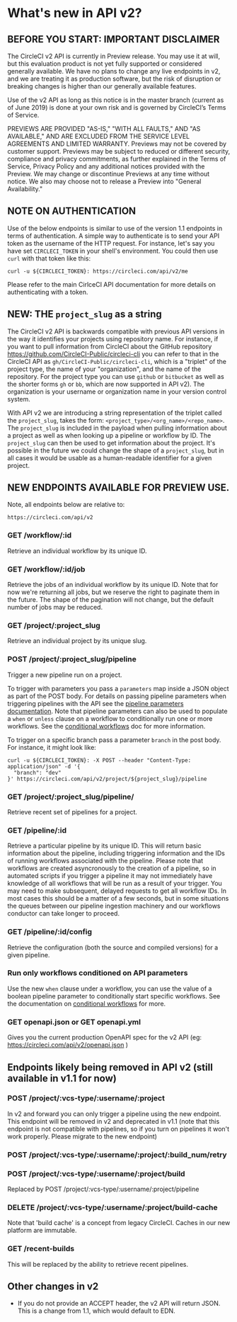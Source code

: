
# What's new in API v2?

## BEFORE YOU START: IMPORTANT DISCLAIMER
The CircleCI v2 API is currently in Preview release. You may use it at will, but this evaluation product is not yet fully supported or considered generally available. We have no plans to change any live endpoints in v2, and we are treating it as production software, but the risk of disruption or breaking changes is higher than our generally available features.

Use of the v2 API as long as this notice is in the master branch (current as of June 2019) is done at your own risk and is governed by CircleCI’s Terms of Service.

PREVIEWS ARE PROVIDED "AS-IS," "WITH ALL FAULTS," AND "AS AVAILABLE," AND ARE EXCLUDED FROM THE SERVICE LEVEL AGREEMENTS AND LIMITED WARRANTY. Previews may not be covered by customer support. Previews may be subject to reduced or different security, compliance and privacy commitments, as further explained in the Terms of Service, Privacy Policy and any additional notices provided with the Preview. We may change or discontinue Previews at any time without notice. We also may choose not to release a Preview into "General Availability."

## NOTE ON AUTHENTICATION
Use of the below endpoints is similar to use of the version 1.1 endpoints in terms of authentication. A simple way to authenticate is to send your API token as the username of the HTTP request. For instance, let's say you have set `CIRCLECI_TOKEN` in your shell's environment. You could then use `curl` with that token like this:

`curl -u ${CIRCLECI_TOKEN}: https://circleci.com/api/v2/me`

Please refer to the main CirlceCI API documentation for more details on authenticating with a token.

##  NEW: THE `project_slug` as a string
The CircleCI v2 API is backwards compatible with previous API versions in the way it identifies your projects using repository name. For instance, if you want to pull information from CircleCI about the GitHub repository <https://github.com/CircleCI-Public/circleci-cli> you can refer to that in the CircleCI API as `gh/CircleCI-Public/circleci-cli`, which is a "triplet" of the project type, the name of your "organization", and the name of the repository. For the project type you can use `github` or `bitbucket` as well as the shorter forms `gh` or `bb`, which are now supported in API v2). The organization is your username or organization name in your version control system.

With API v2 we are introducing a string representation of the triplet called the `project_slug`, takes the form: `<project_type>/<org_name>/<repo_name>`. The `project_slug` is included in the payload when pulling information about a project as well as when looking up a pipeline or workflow by ID. The `project_slug` can then be used to get information about the project. It's possible in the future we could change the shape of a `project_slug`, but in all cases it would be usable as a human-readable identifier for a given project.

## NEW ENDPOINTS AVAILABLE FOR PREVIEW USE.
Note, all endpoints below are relative to:

`https://circleci.com/api/v2`

### GET /workflow/:id
Retrieve an individual workflow by its unique ID.

### GET /workflow/:id/job
Retrieve the jobs of an individual workflow by its unique ID. Note that for now we're returning all jobs, but we reserve the right to paginate them in the future. The shape of the pagination will not change, but the default number of jobs may be reduced.

### GET /project/:project_slug
Retrieve an individual project by its unique slug.

### POST /project/:project_slug/pipeline
Trigger a new pipeline run on a project.

To trigger with parameters you pass a `parameters` map inside a JSON object as part of the POST body. For details on passing pipeline parameters when triggering pipelines with the API see the [pipeline parameters documentation](pipeline-parameters.md). Note that pipeline parameters can also be used to populate a `when` or `unless` clause on a workflow to conditionally run one or more workflows. See the [conditional workflows](conditional-workflows.md) doc for more information.

To trigger on a specific branch pass a parameter `branch` in the post body. For instance, it might look like:

```
curl -u ${CIRCLECI_TOKEN}: -X POST --header "Content-Type: application/json" -d '{
  "branch": "dev"
}' https://circleci.com/api/v2/project/${project_slug}/pipeline
```


### GET /project/:project_slug/pipeline/
Retrieve recent set of pipelines for a project.

### GET /pipeline/:id
Retrieve a particular pipeline by its unique ID. This will return basic information about the pipeline, including triggering information and the IDs of running workflows associated with the pipeline. Please note that workflows are created asyncronously to the creation of a pipeline, so in automated scripts if you trigger a pipeline it may not immediately have knowledge of all workflows that will be run as a result of your trigger. You may need to make subsequent, delayed requests to get all workflow IDs. In most cases this should be a matter of a few seconds, but in some situations the queues between our pipeline ingestion machinery and our workflows conductor can take longer to proceed.

### GET /pipeline/:id/config
Retrieve the configuration (both the source and compiled versions) for a given pipeline.

### Run only workflows conditioned on API parameters
Use the new `when` clause under a workflow, you can use the value of a boolean pipeline parameter to conditionally start specific workflows. See the documentation on [conditional workflows](conditional-workflows.md) for more.

### GET openapi.json or GET openapi.yml
Gives you the current production OpenAPI spec for the v2 API (eg: <https://circleci.com/api/v2/openapi.json> )


## Endpoints likely being removed in API v2 (still available in v1.1 for now)
### POST    /project/:vcs-type/:username/:project
In v2 and forward you can only trigger a pipeline using the new endpoint. This endpoint will be removed in v2 and deprecated in v1.1 (note that this endpoint is not compatible with pipelines, so if you turn on pipelines it won't work properly. Please migrate to the new endpoint)

### POST    /project/:vcs-type/:username/:project/:build_num/retry

### POST    /project/:vcs-type/:username/:project/build
Replaced by POST /project/:vcs-type/:username/:project/pipeline

### DELETE  /project/:vcs-type/:username/:project/build-cache
Note that 'build cache' is a concept from legacy CircleCI. Caches in our new platform are immutable.

### GET /recent-builds
This will be replaced by the ability to retrieve recent pipelines.

## Other changes in v2
* If you do not provide an ACCEPT header, the v2 API will return JSON. This is a change from 1.1, which would default to EDN.
